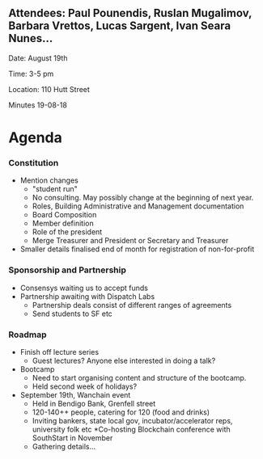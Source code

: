 
## Attendees: Paul Pounendis, Ruslan Mugalimov, Barbara Vrettos, Lucas Sargent, Ivan Seara Nunes...

Date: August 19th

Time: 3-5 pm

Location: 110 Hutt Street 

Minutes 19-08-18

# Agenda

### Constitution
* Mention changes
   * "student run"
   * No consulting. May possibly change at the beginning of next year.
   * Roles, Building Administrative and Management documentation
   * Board Composition
   * Member definition
   * Role of the president
   * Merge Treasurer and President or Secretary and Treasurer
* Smaller details finalised end of month for registration of non-for-profit

### Sponsorship and Partnership
* Consensys waiting us to accept funds
* Partnership awaiting with Dispatch Labs
   * Partnership deals consist of different ranges of agreements
   * Send students to SF etc

### Roadmap
* Finish off lecture series 
   * Guest lectures? Anyone else interested in doing a talk?
* Bootcamp
   * Need to start organising content and structure of the bootcamp.
   * Held second week of holidays?
* September 19th, Wanchain event
   * Held in Bendigo Bank, Grenfell street
   * 120-140++ people, catering for 120 (food and drinks)
   * Inviting bankers, state local gov, incubator/accelerator reps, university folk etc
*Co-hosting Blockchain conference with SouthStart in November
   * Gathering details...
